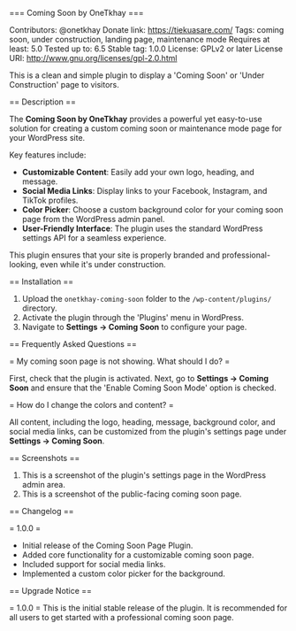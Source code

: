 === Coming Soon by OneTkhay ===

Contributors: @onetkhay
Donate link: https://tiekuasare.com/
Tags: coming soon, under construction, landing page, maintenance mode
Requires at least: 5.0
Tested up to: 6.5
Stable tag: 1.0.0
License: GPLv2 or later
License URI: http://www.gnu.org/licenses/gpl-2.0.html

This is a clean and simple plugin to display a 'Coming Soon' or 'Under Construction' page to visitors.

== Description ==

The **Coming Soon by OneTkhay** provides a powerful yet easy-to-use solution for creating a custom coming soon or maintenance mode page for your WordPress site.

Key features include:
* **Customizable Content**: Easily add your own logo, heading, and message.
* **Social Media Links**: Display links to your Facebook, Instagram, and TikTok profiles.
* **Color Picker**: Choose a custom background color for your coming soon page from the WordPress admin panel.
* **User-Friendly Interface**: The plugin uses the standard WordPress settings API for a seamless experience.

This plugin ensures that your site is properly branded and professional-looking, even while it's under construction.

== Installation ==

1.  Upload the `onetkhay-coming-soon` folder to the `/wp-content/plugins/` directory.
2.  Activate the plugin through the 'Plugins' menu in WordPress.
3.  Navigate to **Settings -> Coming Soon** to configure your page.

== Frequently Asked Questions ==

= My coming soon page is not showing. What should I do? =

First, check that the plugin is activated. Next, go to **Settings -> Coming Soon** and ensure that the 'Enable Coming Soon Mode' option is checked.

= How do I change the colors and content? =

All content, including the logo, heading, message, background color, and social media links, can be customized from the plugin's settings page under **Settings -> Coming Soon**.

== Screenshots ==

1.  This is a screenshot of the plugin's settings page in the WordPress admin area.
2.  This is a screenshot of the public-facing coming soon page.

== Changelog ==

= 1.0.0 =
* Initial release of the Coming Soon Page Plugin.
* Added core functionality for a customizable coming soon page.
* Included support for social media links.
* Implemented a custom color picker for the background.

== Upgrade Notice ==

= 1.0.0 =
This is the initial stable release of the plugin. It is recommended for all users to get started with a professional coming soon page.
